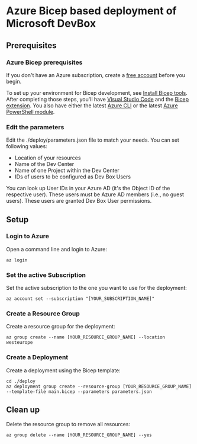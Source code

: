 # Azure Bicep based deployment of Microsoft DevBox

## Prerequisites

### Azure Bicep prerequisites

If you don't have an Azure subscription, create a [free account](https://azure.microsoft.com/free/) before you begin.

To set up your environment for Bicep development, see [Install Bicep tools](https://learn.microsoft.com/azure/azure-resource-manager/bicep/install). After completing those steps, you'll have [Visual Studio Code](https://code.visualstudio.com/) and the [Bicep extension](https://marketplace.visualstudio.com/items?itemName=ms-azuretools.vscode-bicep). You also have either the latest [Azure CLI](https://learn.microsoft.com/cli/azure/) or the latest [Azure PowerShell module](https://learn.microsoft.com/powershell/azure/new-azureps-module-az).

### Edit the parameters

Edit the ./deploy/parameters.json file to match your needs. You can set following values:

- Location of your resources
- Name of the Dev Center
- Name of one Project within the Dev Center
- IDs of users to be configured as Dev Box Users

You can look up User IDs in your Azure AD (it's the Object ID of the respective user). These users must be Azure AD members (i.e., no guest users). These users are granted Dev Box User permissions.

## Setup

### Login to Azure

Open a command line and login to Azure:

```azurecli
az login
```

### Set the active Subscription

Set the active subscription to the one you want to use for the deployment:

```azurecli
az account set --subscription "[YOUR_SUBSCRIPTION_NAME]"
```

### Create a Resource Group

Create a resource group for the deployment:

```azurecli
az group create --name [YOUR_RESOURCE_GROUP_NAME] --location westeurope
```

### Create a Deployment

Create a deployment using the Bicep template:

```azurecli
cd ./deploy
az deployment group create --resource-group [YOUR_RESOURCE_GROUP_NAME] --template-file main.bicep --parameters parameters.json
```

## Clean up

Delete the resource group to remove all resources:

```azurecli
az group delete --name [YOUR_RESOURCE_GROUP_NAME] --yes
```
